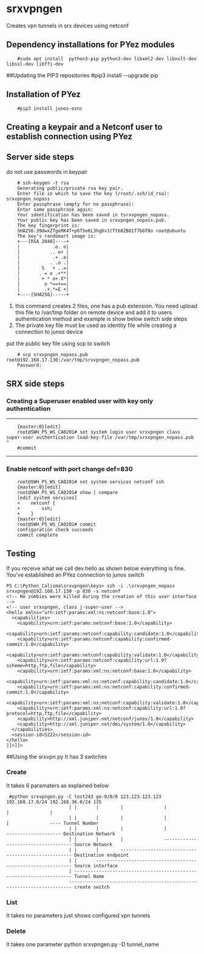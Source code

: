 # srxvpngen
Creates vpn tunnels in srx devices using netconf


## Dependency installations for PYez modules

		#sudo apt install  python3-pip python3-dev libxml2-dev libxslt-dev libssl-dev libffi-dev

##Updating the PIP3 repositories
		#pip3 install --upgrade pip

## Installation of PYez

		#pip3 install junos-eznc

## Creating a keypair and a Netconf user to establish connection using PYez 
## Server side steps 
do not use passwords in keypair

		# ssh-keygen -t rsa
		Generating public/private rsa key pair.
		Enter file in which to save the key (/root/.ssh/id_rsa): srxvpngen_nopass
		Enter passphrase (empty for no passphrase):
		Enter same passphrase again:
		Your identification has been saved in tsrxvpngen_nopass.
		Your public key has been saved in srxvpngen_nopass.pub.
		The key fingerprint is:
		SHA256:39dwxZTgeRK4T+p6T5eKL3hgDv1tTtb8ZB81T7bGT8o root@ubuntu
		The key's randomart image is:
		+---[RSA 2048]----+
		|            .o. o|
		|           .. o+ |
		|            .+ .o|
		|           . .o .|
		|        S   + ..=|
		|       . = o .+**|
		|        + * o+.X*|
		|         o *==+==|
		|         .+.*=E +|
		+----[SHA256]-----+


1. this command creates 2 files, one has a pub extension. You need upload this file to /var/tmp folder on remote device 
and add it to users authentication method and example is show below switch side steps
2. The private key file must be used as identity file while creating a connection to junos device 

put the public key file using scp to switch


		# scp srxvpngen_nopass.pub root@192.168.17.130:/var/tmp/srxvpngen_nopass.pub
		Password:

## SRX side steps
### Creating a Superuser enabled user with key only authentication 

-----------
		{master:0}[edit]
		root@SWH_PS_WS_CA0201# set system login user srxvpngen class super-user authentication load-key-file /var/tmp/srxvpngen_nopass.pub                                                                                                               ^
		#commit
-----------

### Enable netconf with port change def=830

		root@SWH_PS_WS_CA0201# set system services netconf ssh
		{master:0}[edit]
		root@SWH_PS_WS_CA0201# show | compare
		[edit system services]
		+    netconf {
		+        ssh;
		+    }
		{master:0}[edit]
		root@SWH_PS_WS_CA0201# commit
		configuration check succeeds
		commit complete

## Testing

If you receive what we call dev.hello as shown below everything is fine. You've established an PYez connection to junos switch
	
	PS C:\Python_Calisma\srxvpngen\keys> ssh -i .\srxvpngen_nopass srxvpngen@192.168.17.130 -p 830 -s netconf
    <!-- No zombies were killed during the creation of this user interface -->
    <!-- user srxvpngen, class j-super-user -->
    <hello xmlns="urn:ietf:params:xml:ns:netconf:base:1.0">
      <capabilities>
        <capability>urn:ietf:params:netconf:base:1.0</capability>
        <capability>urn:ietf:params:netconf:capability:candidate:1.0</capability>
        <capability>urn:ietf:params:netconf:capability:confirmed-commit:1.0</capability>
        <capability>urn:ietf:params:netconf:capability:validate:1.0</capability>
        <capability>urn:ietf:params:netconf:capability:url:1.0?scheme=http,ftp,file</capability>
        <capability>urn:ietf:params:xml:ns:netconf:base:1.0</capability>
        <capability>urn:ietf:params:xml:ns:netconf:capability:candidate:1.0</capability>
        <capability>urn:ietf:params:xml:ns:netconf:capability:confirmed-commit:1.0</capability>
        <capability>urn:ietf:params:xml:ns:netconf:capability:validate:1.0</capability>
        <capability>urn:ietf:params:xml:ns:netconf:capability:url:1.0?protocol=http,ftp,file</capability>
        <capability>http://xml.juniper.net/netconf/junos/1.0</capability>
        <capability>http://xml.juniper.net/dmi/system/1.0</capability>
      </capabilities>
      <session-id>5222</session-id>
    </hello>
    ]]>]]>


##Using the srxvpn.py
It has 3 switches
### Create
It takes 6 paramaters as explained below
                                                                                               
     #python srxvpngen.py -C test243 ge-0/0/0 123.123.123.123 192.168.17.0/24 192.168.36.0/24 135 
                           | |       |        |               |               |               |   
                           | |       |        |               |               |               ---- Tunnel Number
                           | |       |        |               |               -------------------- Destination Network
                           | |       |        |               ------------------------------------ Source Network
                           | |       |        ---------------------------------------------------- Destination endpoint
                           | |       ------------------------------------------------------------- Source interface
                           | --------------------------------------------------------------------- Tunnel Name
                           ----------------------------------------------------------------------- create switch
    
### List
It takes no parameters just shows configured vpn tunnels

### Delete
It takes one parameter 
    python srxvpngen.py -D tunnel_name
